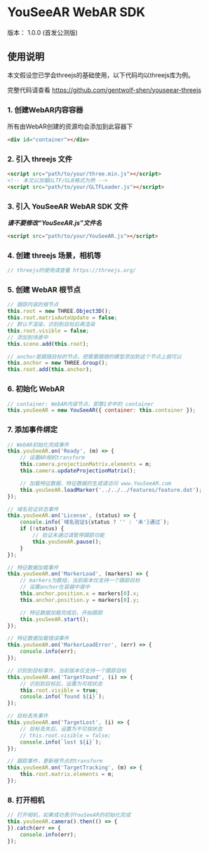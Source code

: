# YouSeeAR WebAR SDK

版本： 1.0.0 (首发公测版)

## 使用说明

本文假设您已学会threejs的基础使用，以下代码均以threejs库为例。

完整代码请查看 https://github.com/gentwolf-shen/youseear-threejs

### 1. 创建WebAR内容容器

所有由WebAR创建的资源均会添加到此容器下

```html
<div id="container"></div>
```

### 2. 引入 threejs 文件

```html
<script src="path/to/your/three.min.js"></script>
<!-- 本文以加载GLTF/GLB格式为例 -->
<script src="path/to/your/GLTFLoader.js"></script>    
```

### 3. 引入 YouSeeAR WebAR SDK 文件

***请不要修改“YouSeeAR.js”文件名***

```html
<script src="path/to/your/YouSeeAR.js"></script>
```

### 4. 创建 threejs 场景，相机等

```javascript
// threejs的使用请查看 https://threejs.org/
```

### 5. 创建 WebAR 根节点

```javascript
// 跟踪内容的根节点　
this.root = new THREE.Object3D();
this.root.matrixAutoUpdate = false;
// 默认不渲染，识别到目标后再渲染
this.root.visible = false;
// 添加到场景中
this.scene.add(this.root);

// anchor是跟随目标的节点，把需要跟随的模型添加到这个节点上就可以
this.anchor = new THREE.Group();
this.root.add(this.anchor);
```

### 6. 初始化 WebAR

```javascript
// container: WebAR内容节点，即第1步中的 container
this.youSeeAR = new YouSeeAR({ container: this.container });
```

### 7. 添加事件绑定

```javascript
// WebAR初始化完成事件
this.youSeeAR.on('Ready', (m) => {
    // 设置AR相机transform
    this.camera.projectionMatrix.elements = m;
    this.camera.updateProjectionMatrix();

    // 加载特征数据，特征数据的生成请访问 www.YouSeeAR.com
    this.youSeeAR.loadMarker('../../../features/feature.dat');
});

// 域名验证状态事件
this.youSeeAR.on('License', (status) => {
    console.info(`域名验证${status ? '' : '未'}通过`);
    if (!status) {
        // 验证未通过请暂停跟踪功能
        this.youSeeAR.pause();
    }
});

// 特征数据加载事件
this.youSeeAR.on('MarkerLoad', (markers) => {
    // markers为数组，当前版本仅支持一个跟踪目标
    // 设置anchor在容器中居中
    this.anchor.position.x = markers[0].x;
    this.anchor.position.y = markers[0].y;

    // 特征数据加载完成后，开始跟踪
    this.youSeeAR.start();
});

// 特征数据加载错误事件
this.youSeeAR.on('MarkerLoadError', (err) => {
    console.info(err);
});

// 识别到目标事件，当前版本仅支持一个跟踪目标
this.youSeeAR.on('TargetFound', (i) => {
    // 识别到目标后，设置为可视状态
    this.root.visible = true;
    console.info(`found ${i}`);
});

// 目标丢失事件
this.youSeeAR.on('TargetLost', (i) => {
    // 目标丢失后，设置为不可视状态
    // this.root.visible = false;
    console.info(`lost ${i}`);
});

// 跟踪事件，更新根节点的transform
this.youSeeAR.on('TargetTracking', (m) => {
    this.root.matrix.elements = m;
});
```

### 8. 打开相机
```javascript
// 打开相机，如果成功表示YouSeeAR的初始化完成
this.youSeeAR.camera().then(() => {
}).catch(err => {
    console.info(err);
});
```